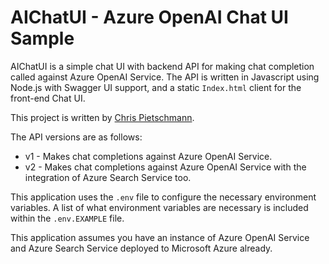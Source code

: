 # AIChatUI - Azure OpenAI Chat UI Sample

AIChatUI is a simple chat UI with backend API for making chat completion called against Azure OpenAI Service. The API is written in Javascript using Node.js with Swagger UI support, and a static `Index.html` client for the front-end Chat UI.

This project is written by [Chris Pietschmann](https://www.linkedin.com/in/crpietschmann/).

The API versions are as follows:

- v1 - Makes chat completions against Azure OpenAI Service.
- v2 - Makes chat completions against Azure OpenAI Service with the integration of Azure Search Service too.

This application uses the `.env` file to configure the necessary environment variables. A list of what environment variables are necessary is included within the `.env.EXAMPLE` file.

This application assumes you have an instance of Azure OpenAI Service and Azure Search Service deployed to Microsoft Azure already.
